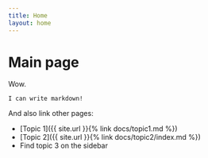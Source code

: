 ```yaml
---
title: Home
layout: home
---
```


# Main page

Wow.

```
I can write markdown!
```

And also link other pages:
- [Topic 1]({{ site.url }}{% link docs/topic1.md %})
- [Topic 2]({{ site.url }}{% link docs/topic2/index.md %})
- Find topic 3 on the sidebar
